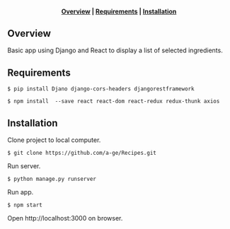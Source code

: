 <div align="center">
  <h4>
    <a href="#overview">Overview</a> |
    <a href="#requirements">Requirements</a> |
    <a href="#installation">Installation</a>
  </h4>
</div>

<a name="overview"/></a>
## Overview
Basic app using Django and React to display a list of selected ingredients.

<a name="requirements"/></a>
## Requirements
```
$ pip install Djano django-cors-headers djangorestframework
```
```
$ npm install  --save react react-dom react-redux redux-thunk axios
```

<a name="installation"/></a>
## Installation
Clone project to local computer.
```
$ git clone https://github.com/a-ge/Recipes.git
```
Run server.
```
$ python manage.py runserver
```
Run app.
```
$ npm start
```
Open http://localhost:3000 on browser.